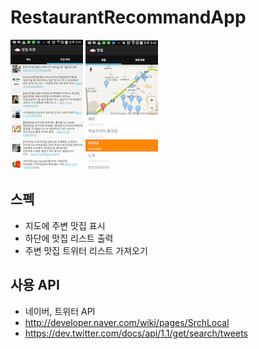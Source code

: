 RestaurantRecommandApp
======================

![alt text](https://github.com/lahi/RestaurantRecommandApp/blob/master/markdown/images/201406101.jpg) ![alt text](https://github.com/lahi/RestaurantRecommandApp/blob/master/markdown/images/20140610.jpg) 

스펙 
--------------------

- 지도에 주변 맛집 표시 
- 하단에 맛집 리스트 출력 
- 주변 맛집 트위터 리스트 가져오기 


사용 API
--------------------

- 네이버, 트위터 API
- http://developer.naver.com/wiki/pages/SrchLocal
- https://dev.twitter.com/docs/api/1.1/get/search/tweets



